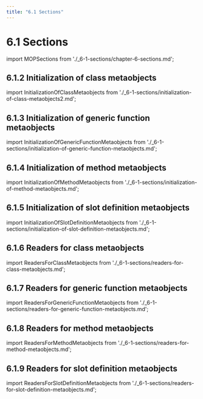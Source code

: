 ```yaml
---
title: "6.1 Sections"
---
```


# 6.1 Sections

import MOPSections from './_6-1-sections/chapter-6-sections.md';

<MOPSections />

## 6.1.2 Initialization of class metaobjects

import InitializationOfClassMetaobjects from './_6-1-sections/initialization-of-class-metaobjects2.md';

<InitializationOfClassMetaobjects />

## 6.1.3 Initialization of generic function metaobjects

import InitializationOfGenericFunctionMetaobjects from './_6-1-sections/initialization-of-generic-function-metaobjects.md';

<InitializationOfGenericFunctionMetaobjects />

## 6.1.4 Initialization of method metaobjects

import InitializationOfMethodMetaobjects from './_6-1-sections/initialization-of-method-metaobjects.md';

<InitializationOfMethodMetaobjects />

## 6.1.5 Initialization of slot definition metaobjects

import InitializationOfSlotDefinitionMetaobjects from './_6-1-sections/initialization-of-slot-definition-metaobjects.md';

<InitializationOfSlotDefinitionMetaobjects />

## 6.1.6 Readers for class metaobjects

import ReadersForClassMetaobjects from './_6-1-sections/readers-for-class-metaobjects.md';

<ReadersForClassMetaobjects />

## 6.1.7 Readers for generic function metaobjects

import ReadersForGenericFunctionMetaobjects from './_6-1-sections/readers-for-generic-function-metaobjects.md';

<ReadersForGenericFunctionMetaobjects />

## 6.1.8 Readers for method metaobjects

import ReadersForMethodMetaobjects from './_6-1-sections/readers-for-method-metaobjects.md';

<ReadersForMethodMetaobjects />

## 6.1.9 Readers for slot definition metaobjects

import ReadersForSlotDefinitionMetaobjects from './_6-1-sections/readers-for-slot-definition-metaobjects.md';

<ReadersForSlotDefinitionMetaobjects />
